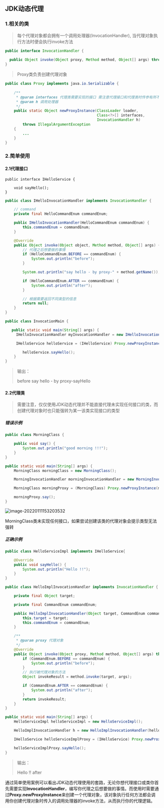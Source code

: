 ## JDK动态代理

### 1.相关的类

> 每个代理对象都会拥有一个调用处理器(InvocationHandler), 当代理对象执行方法时便会执行invoke方法

```java
public interface InvocationHandler {
    
  public Object invoke(Object proxy, Method method, Object[] args) throws Throwable;
}
```

> Proxy类负责创建代理对象

```java
public class Proxy implements java.io.Serializable {
	
    /**
     * @param interfaces 代理类需要实现的接口 需注意代理接口和代理类时传参有所不同
     * @param h 调用处理器
     */
    public static Object newProxyInstance(ClassLoader loader,
                                          Class<?>[] interfaces,
                                          InvocationHandler h)
        throws IllegalArgumentException
    {
    	...
    }
}
```

### 2.简单使用

#### 2.1代理接口

```
public interface IHelloService {

    void sayHello();
}
```

```java
public class IHelloInvocationHandler implements InvocationHandler {

    // command
    private final HelloCommandEnum commandEnum;

    public IHelloInvocationHandler(HelloCommandEnum commandEnum) {
        this.commandEnum = commandEnum;
    }

    @Override
    public Object invoke(Object object, Method method, Object[] args) {
        // 代理之后想要做的事情
        if (HelloCommandEnum.BEFORE == commandEnum) {
            System.out.println("before");
        }

        System.out.println("say hello - by proxy-" + method.getName());

        if (HelloCommandEnum.AFTER == commandEnum) {
            System.out.println("after");
        }

        // 根据需要返回不同类型的信息
        return null;
    }
}
```

```java
public class InvocationMain {

   public static void main(String[] args) {
     IHelloInvocationHandler myInvocationHandler = new IHelloInvocationHandler(HelloCommandEnum.BEFORE);

     IHelloService helloService = (IHelloService) Proxy.newProxyInstance(IHelloService.class.getClassLoader(), new Class[] { IHelloService.class }, myInvocationHandler);

        helloService.sayHello();
    }
}
```

> 输出：
>
> before
> say hello - by proxy-sayHello

#### 2.2代理类

> 需要注意，仅仅使用JDK动态代理并不能直接代理未实现任何接口的类，而创建代理对象时也只能强转为某一该类实现接口的类型

##### 错误示例

```java
public class MorningClass {

    public void say() {
        System.out.println("good morning !!!");
    }
}
```

```java
public static void main(String[] args) {
    MorningClass morningClass = new MorningClass();

    MorningInvocationHandler morningInvocationHandler = new MorningInvocationHandler(morningClass, CommandEnum.AFTER);

    MorningClass morningProxy = (MorningClass) Proxy.newProxyInstance(morningClass.getClass().getClassLoader(), morningClass.getClass().getInterfaces(), morningInvocationHandler);

    morningProxy.say();
}
```

![image-20220111153203532](https://gitee.com/BossZyy/note_img/raw/master/data/image-20220111153203532.png)

MorningClass类未实现任何接口，如果尝试创建该类的代理对象会提示类型无法强转

##### 正确示例

```java
public class HelloServiceImpl implements IHelloService{

    @Override
    public void sayHello() {
        System.out.println("Hello !!");
    }
}
```

```java
public class HelloImplInvocationHandler implements InvocationHandler {

    private final Object target;

    private final CommandEnum commandEnum;

    public HelloImplInvocationHandler(Object target, CommandEnum commandEnum) {
        this.target = target;
        this.commandEnum = commandEnum;
    }

    /**
     * @param proxy 代理对象
     */
    @Override
    public Object invoke(Object proxy, Method method, Object[] args) throws Throwable {
        if (CommandEnum.BEFORE == commandEnum) {
            System.out.println("before");
        }
		// 执行被代理对象的方法
        Object invokeResult = method.invoke(target, args);

        if (CommandEnum.AFTER == commandEnum) {
            System.out.println("after");
        }
        return invokeResult;
    }
}
```

```java
public static void main(String[] args) {
    HelloServiceImpl helloServiceImpl = new HelloServiceImpl();

    HelloImplInvocationHandler h = new HelloImplInvocationHandler(helloServiceImpl, CommandEnum.AFTER);

    IHelloService helloServiceImplProxy = (IHelloService) Proxy.newProxyInstance(helloServiceImpl.getClass().getClassLoader(), helloServiceImpl.getClass().getInterfaces(), h);

    helloServiceImplProxy.sayHello();
}
```

> 输出：
>
> Hello !!
> after

通过简单使用案例可以看出JDK动态代理使用的套路，无论你想代理接口或类你首先需要实现**InvocationHandler**，编写你代理之后想要做的事情。而使用时需要通过**Proxy.newProxyInstance**来创建一个代理对象，该对象执行任何方法都会调用你创建代理对象时传入的调用处理器的invoke方法，从而执行你的代理逻辑。